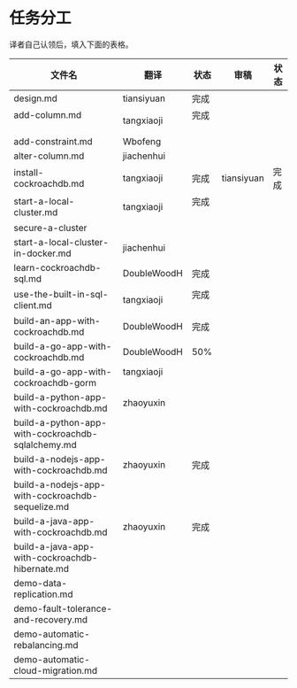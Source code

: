 # 任务分工

译者自己认领后，填入下面的表格。

| 文件名                                      | 翻译          | 状态   | 审稿   | 状态   |
| ---------------------------------------- | ----------- | ---- | ---- | ---- |
| design.md                                | tiansiyuan  | 完成  |      |      |
| add-column.md                            | tangxiaoji  | 完成     |      |      |
| add-constraint.md                        | Wbofeng     |      |      |      |
| alter-column.md                          | jiachenhui  |      |      |      |
| install-cockroachdb.md                   | tangxiaoji  | 完成 | tiansiyuan | 完成 |
| start-a-local-cluster.md                 | tangxiaoji  | 完成    |      |      |
| secure-a-cluster                         |             |      |      |      |
| start-a-local-cluster-in-docker.md       | jiachenhui  |      |      |      |
| learn-cockroachdb-sql.md                 | DoubleWoodH | 完成   |      |      |
| use-the-built-in-sql-client.md           | tangxiaoji  | 完成    |      |      |
| build-an-app-with-cockroachdb.md         | DoubleWoodH | 完成   |      |      |
| build-a-go-app-with-cockroachdb.md       | DoubleWoodH | 50%  |      |      |
| build-a-go-app-with-cockroachdb-gorm     | tangxiaoji          |      |      |      |
| build-a-python-app-with-cockroachdb.md   | zhaoyuxin   |      |      |      |
| build-a-python-app-with-cockroachdb-sqlalchemy.md |             |      |      |      |
| build-a-nodejs-app-with-cockroachdb.md   | zhaoyuxin   | 完成   |      |      |
| build-a-nodejs-app-with-cockroachdb-sequelize.md |             |      |      |      |
| build-a-java-app-with-cockroachdb.md     | zhaoyuxin   | 完成   |      |      |
| build-a-java-app-with-cockroachdb-hibernate.md |             |      |      |      |
| demo-data-replication.md                 |             |      |      |      |
| demo-fault-tolerance-and-recovery.md     |             |      |      |      |
| demo-automatic-rebalancing.md            |             |      |      |      |
| demo-automatic-cloud-migration.md        |             |      |      |      |
